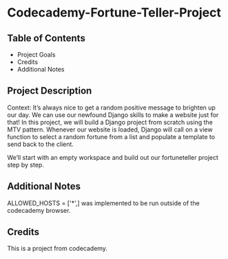 # Codecademy-Fortune-Teller-Project
## Table of Contents
- Project Goals
- Credits
- Additional Notes

## Project Description
Context: It’s always nice to get a random positive message to brighten up our day. We can use our newfound Django skills to make a website just for that! In this project, we will build a Django project from scratch using the MTV pattern. Whenever our website is loaded, Django will call on a view function to select a random fortune from a list and populate a template to send back to the client.

We’ll start with an empty workspace and build out our fortuneteller project step by step. 

## Additional Notes
ALLOWED_HOSTS = ['*',] was implemented to be run outside of the codecademy browser.


## Credits
This is a project from codecademy. 
